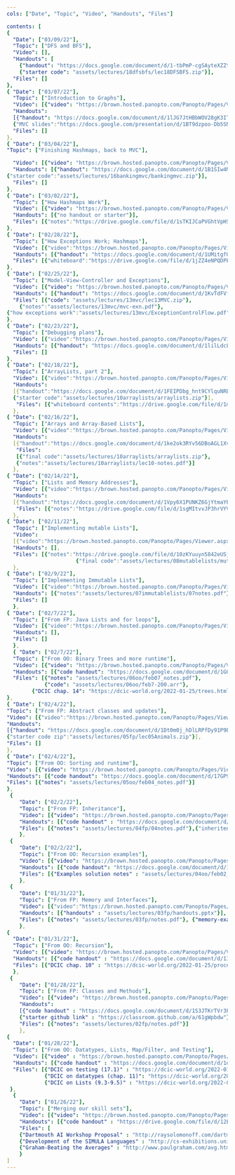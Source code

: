 ```yaml
---
cols: ["Date", "Topic", "Video", "Handouts", "Files"]

contents: [
{
  "Date": ["03/09/22"],
  "Topic": ["DFS and BFS"],
  "Video": [],
  "Handouts": [
    {"handout": "https://docs.google.com/document/d/1-tbPmP-cgSAyteXZZtIZcbHR07C-g0_cBkraDU-OnNg/edit?usp=sharing"},
    {"starter code": "assets/lectures/18dfsbfs/lec18DFSBFS.zip"}],
  "Files": []
},
{ "Date": ["03/07/22"],
  "Topic": ["Introduction to Graphs"],
  "Video": [{"video": "https://brown.hosted.panopto.com/Panopto/Pages/Viewer.aspx?id=b3e3e348-90a1-4663-a745-ae3c00e1874e"}],
  "Handouts":
  [{"handout": "https://docs.google.com/document/d/1lJG7JtHBbWOV28gK3ITEdsWWGIB1OQgunsApqliUizY/"},
  {"MVC slides":"https://docs.google.com/presentation/d/1BT9dzpoo-Db5SNwKZ69jf5TOvwq15U1A65tTHkKmGRQ"}],
  "Files": []
},
{ "Date": ["03/04/22"],
"Topic": ["Finishing Hashmaps, back to MVC"],

  "Video": [{"video": "https://brown.hosted.panopto.com/Panopto/Pages/Viewer.aspx?id=1908974a-b1a0-4cae-b2ae-ae3c00e18732"}],
  "Handouts": [{"handout": "https://docs.google.com/document/d/1B1SIw4M5q39QrEC_nt_SRsHid4Htxx6boYgSC3rYsJs"},
{"starter code":"assets/lectures/16bankingmvc/bankingmvc.zip"}],
  "Files": []
},
{ "Date": ["03/02/22"],
  "Topic": ["How Hashmaps Work"],
  "Video": [{"video": "https://brown.hosted.panopto.com/Panopto/Pages/Viewer.aspx?id=f6db7f5a-e77b-4b7d-acf6-ae3c00e18717"}],
  "Handouts": [{"no handout or starter"}],
  "Files": [{"notes":"https://drive.google.com/file/d/1sTKIJCaPVGhtVpHSZrdBFUcOi7bBikZQ/view?usp=sharing"}]
},
{ "Date": ["02/28/22"],
  "Topic": ["How Exceptions Work; Hashmaps"],
  "Video": [{"video":"https://brown.hosted.panopto.com/Panopto/Pages/Viewer.aspx?id=c61379b1-571a-474c-85ea-ae3c00e186e8"}],
  "Handouts": [{"handout": "https://docs.google.com/document/d/1UMitgfO8Pmeng_h5kAhReXtUG9r3OJcdnoaAh-R3IuE"}],
  "Files": [{"whiteboard":"https://drive.google.com/file/d/1jZZ4eNPQDPEfWvS5_gQBzJORJ1nMI7cI/view?usp=sharing"}]
},
{ "Date": ["02/25/22"],
  "Topic": ["Model-View-Controller and Exceptions"],
  "Video": [{"video": "https://brown.hosted.panopto.com/Panopto/Pages/Viewer.aspx?id=d570923f-13bd-409c-9062-ae47011eaac5"}],
  "Handouts": [{"handout": "https://docs.google.com/document/d/1KvTdFVfSu4Iz2LeuZ_ze6i_U0RMBUJiUza1xyTu3jUs/edit?usp=sharing"}],
  "Files": [{"code": "assets/lectures/13mvc/lec13MVC.zip"},
	{"notes":"assets/lectures/13mvc/mvc-exn.pdf"},
{"how exceptions work":"assets/lectures/13mvc/ExceptionControlFlow.pdf"}]
},
{ "Date": ["02/23/22"],
  "Topic": ["Debugging plans"],
  "Video": [{"video":"https://brown.hosted.panopto.com/Panopto/Pages/Viewer.aspx?id=157b3bf0-261e-46ff-82f3-ae3c00e186af"}],
  "Handouts": [{"handout": "https://docs.google.com/document/d/1lilLdcLw3NpFx2b18YMDPIObRXa0OUY2HTl4LBOhLBI/edit?usp=sharing"}],
  "Files": []
},
{ "Date": ["02/18/22"],
  "Topic": ["ArrayLists, part 2"],
  "Video": [{"video":"https://brown.hosted.panopto.com/Panopto/Pages/Viewer.aspx?id=c093d337-0e1d-4f26-9396-ae3c00e18674"}],
  "Handouts":
  [{"handout":"https://docs.google.com/document/d/1FEIPDbg_hnt9CYlquNRBdhXkled8yLns4ive5pX_MGM"},
  {"starter code":"assets/lectures/10arraylists/arraylists.zip"}],
   "Files": [{"whiteboard contents":"https://drive.google.com/file/d/1m8nUTjhSt4NI4fXD5S7ctfQsRIc7Nl_Q/view?usp=sharing"}]
  },
{ "Date": ["02/16/22"],
  "Topic": ["Arrays and Array-Based Lists"],
  "Video": [{"video":"https://brown.hosted.panopto.com/Panopto/Pages/Viewer.aspx?id=67c5ce4e-3201-4da8-bacd-ae3c00e18617"}],
  "Handouts":
  [{"handout":"https://docs.google.com/document/d/1ke2ok3RYv56DBoAGL1XvUQ-tAnE8Js7M2L1vySy7gYA"}],
   "Files":
   [{"final code":"assets/lectures/10arraylists/arraylists.zip"},
   {"notes":"assets/lectures/10arraylists/lec10-notes.pdf"}]
  },
{ "Date": ["02/14/22"],
  "Topic": ["Lists and Memory Addresses"],
  "Video": [{"video":"https://brown.hosted.panopto.com/Panopto/Pages/Viewer.aspx?id=886a56cc-403d-4755-9a1b-ae25017ff0df"}],
  "Handouts":
  [{"handout":"https://docs.google.com/document/d/1Vpy6X1PUNKZ6GjYtmaYPM4DOK4VEVZJ62ZGyJZ5FC7o"}],
   "Files": [{"notes":"https://drive.google.com/file/d/1sgMItvvJP3hrVYVAJz7c31_TVtFNkDIG/view?usp=sharing"}]
  },
{ "Date": ["02/11/22"],
  "Topic": ["Implementing mutable Lists"],
  "Video":
  [{"video":"https://brown.hosted.panopto.com/Panopto/Pages/Viewer.aspx?id=b2880e8a-ce0b-47a0-ace2-ae25017ff0c2"}],
  "Handouts": [],
  "Files": [{"notes":"https://drive.google.com/file/d/10zKYuuyn5842eUSjFlANWpYneioe0r0t"},
                      {"final code":"assets/lectures/08mutablelists/mutableLists.zip"}],
  },
{ "Date": ["02/9/22"],
  "Topic": ["Implementing Immutable Lists"],
  "Video": [{"video":"https://brown.hosted.panopto.com/Panopto/Pages/Viewer.aspx?id=25103fc2-4ce8-4e33-b46f-ae25017ff0a9"}],
  "Handouts": [{"notes":"assets/lectures/07immutablelists/07notes.pdf"}],
  "Files": []
  },
{ "Date": ["02/7/22"],
  "Topic": ["From FP: Java Lists and for loops"],
  "Video": [{"video":"https://brown.hosted.panopto.com/Panopto/Pages/Viewer.aspx?id=16ceb156-d7e3-4d0a-b1d4-ae35011e23ed"}],
  "Handouts": [],
  "Files": []
  },
  { "Date": ["02/7/22"],
  "Topic": ["From OO: Binary Trees and more runtime"],
  "Video": [{"video": "https://brown.hosted.panopto.com/Panopto/Pages/Viewer.aspx?id=aef8b77f-0087-4bfb-afc1-ae25017ff090"}],
  "Handouts": [{"code handout": "https://docs.google.com/document/d/1GOeoFpfOyphltnrjogDB-QBDYG-dZYmgAO6Ts52nnz0/edit?usp=sharing"}],
  "Files": [{"notes": "assets/lectures/06oo/feb07_notes.pdf"},
            {"code": "assets/lectures/06oo/feb7-200.arr"},
	    {"DCIC chap. 14": "https://dcic-world.org/2022-01-25/trees.html"}]
},
{ "Date": ["02/4/22"],
"Topic": ["From FP: Abstract classes and updates"],
"Video": [{"video":"https://brown.hosted.panopto.com/Panopto/Pages/Viewer.aspx?id=cc1e67ce-ad2d-4253-ab64-ae25017ff078"}],
"Handouts":
[{"handout": "https://docs.google.com/document/d/1Dt0m0j_hDlLRPfDy91P9BlxLBfloOCssCkvsXuqONCo"},
{"starter code zip":"assets/lectures/05fp/lec05Animals.zip"}],
"Files": []
},
{ "Date": ["02/4/22"],
"Topic": ["From OO: Sorting and runtime"],
"Video": [{"video": "https://brown.hosted.panopto.com/Panopto/Pages/Viewer.aspx?id=ebdb35ee-ed9f-4e6e-be17-ae3201241739"}],
"Handouts": [{"code handout": "https://docs.google.com/document/d/17GP9_l3L0089IheZFgCkZzlPNWqlsX28B7Ef6oRUxR8/edit?usp=sharing"}],
"Files": [{"notes": "assets/lectures/05oo/feb04_notes.pdf"}]
},
 {
    "Date": ["02/2/22"],
    "Topic": ["From FP: Inheritance"],
    "Video": [{"video": "https://brown.hosted.panopto.com/Panopto/Pages/Viewer.aspx?id=effa25db-2ad6-4c99-ba87-ae30011d6552"}],
	"Handouts":	[{"code handout" : "https://docs.google.com/document/d/1lEtoyGnJTvbxbOgbW7OGsl3VR3SJEa-pFxzYgQYf4Ms"}],
    "Files": [{"notes": "assets/lectures/04fp/04notes.pdf"},{"inheritence diagrams":"https://docs.google.com/document/d/1Yg86xEu7WQPusArinwL-u9HtzSXFFMtTJ1FFhwfVHeE"}]
	},
 {
    "Date": ["02/2/22"],
    "Topic": ["From OO: Recursion examples"],
    "Video": [{"video": "https://brown.hosted.panopto.com/Panopto/Pages/Viewer.aspx?id=6c33524b-f742-46a6-ae3d-ae25017ff04a"}],
    "Handouts": [{"code handout": "https://docs.google.com/document/d/1yWvCnmjRMFpG3foxiBtgNcebeIE9M1tnC-0T5tuy2VU/edit?usp=sharing"}],
    "Files": [{"Examples solution notes" : "assets/lectures/04oo/feb02_notes.pdf"}, {"Examples solution": "assets/lectures/04oo/feb2-example-sols.arr"}, {"Video walkthrough of HW1A problem": "https://brown.hosted.panopto.com/Panopto/Pages/Viewer.aspx?id=25bd43db-6107-4d65-afba-ae3001811bb4"}]
    },
 {
    "Date": ["01/31/22"],
    "Topic": ["From FP: Memory and Interfaces"],
    "Video": [{"video":"https://brown.hosted.panopto.com/Panopto/Pages/Viewer.aspx?id=e2df1efe-5094-459b-9829-ae25017ff034"}],
	"Handouts":	[{"handouts" : "assets/lectures/03fp/handouts.pptx"}],
    "Files": [{"notes": "assets/lectures/03fp/notes.pdf"}, {"memory-example.pdf": "assets/lectures/03fp/notional-machine-method-call.pdf"}]
	},
{
  "Date": ["01/31/22"],
  "Topic": ["From OO: Recursion"],
  "Video": [{"video": "https://brown.hosted.panopto.com/Panopto/Pages/Viewer.aspx?id=a056b0c2-a2f6-42c4-a2d7-ae2e01482333"}],
  "Handouts": [{"code handout" : "https://docs.google.com/document/d/1Iu3sgPWrna4IzTSMGOZgceQhnIvXRq00GgFuPynJ1O8/edit?usp=sharing"}],
  "Files": [{"DCIC chap. 10" : "https://dcic-world.org/2022-01-25/processing-lists.html"}, {"Recursion annotation for \"double\" function (done in class)" : "assets/lectures/03oo/recursion_annotation_for_double.arr" }]
  },
 {
    "Date": ["01/28/22"],
    "Topic": ["From FP: Classes and Methods"],
    "Video": [{"video": "https://brown.hosted.panopto.com/Panopto/Pages/Viewer.aspx?id=73ce5197-39ba-49d4-a725-ae2b011db333"}],
	"Handouts":
	[{"code handout" : "https://docs.google.com/document/d/1S3JTKrTVr3PS8gu_9y6lPPHmmKdJXMsv042Pc1FXgv4/edit?usp=sharing"},
	{"starter github link" : "https://classroom.github.com/a/61gWpbdw"}],
    "Files": [{"notes": "assets/lectures/02fp/notes.pdf"}]
	},
{
  "Date": ["01/28/22"],
  "Topic": ["From OO: Datatypes, Lists, Map/Filter, and Testing"],
  "Video": [{"video" : "https://brown.hosted.panopto.com/Panopto/Pages/Viewer.aspx?id=07099e56-79b6-4194-8fbb-ae25017ff01d"}],
  "Handouts": [{"code handout" : "https://docs.google.com/document/d/1dz1VCdjRPGhTHMumaL7Nx83uk_tNNQfogabu2nw5Cg4/edit?usp=sharing"}, {"code.pyret.org" : "https://code.pyret.org"}],
  "Files": [{"DCIC on testing (17.1)" : "https://dcic-world.org/2022-01-25/testing.html#%28part._from-examples-to-tests%29"},
            {"DCIC on datatypes (chap. 11)": "https://dcic-world.org/2022-01-25/intro-struct-data.html"},
            {"DCIC on Lists (9.3-9.5)" : "https://dcic-world.org/2022-01-25/tables-to-lists.html#%28part._.Understanding_.Lists%29"}]
 },
  {
    "Date": ["01/26/22"],
    "Topic": ["Merging our skill sets"],
    "Video": [{"video": "https://brown.hosted.panopto.com/Panopto/Pages/Viewer.aspx?id=3371611e-ab74-4363-92ee-ae25017fefc8"}],
	"Handouts": [{"code handout" : "https://drive.google.com/file/d/12ECHaGosMTKR9z80VLped7tNtLZ5D972/"}],
    "Files": [
	{"Dartmouth AI Workshop Proposal" : "http://raysolomonoff.com/dartmouth/boxa/dart564props.pdf"},
	{"Development of the SIMULA Languages" : "http://cs-exhibitions.uni-klu.ac.at/fileadmin/template/documents/text/The_development_of_the_simula_languages.pdf"},
	{"Graham-Beating the Averages" : "http://www.paulgraham.com/avg.html"}]
	}
]
---
```

